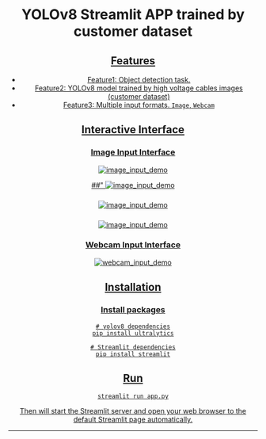 
<div align="center">

# YOLOv8 Streamlit APP trained by customer dataset

  <p>
    <a align="center" href="https://ultralytics.com/yolov8" target="_blank">
     
  </p>


</div>


## Features
- Feature1: Object detection task.
- Feature2: YOLOv8 model trained by high voltage cables images (customer dataset)
- Feature3: Multiple input formats. `Image`, `Webcam`

## Interactive Interface
### Image Input Interface
![image_input_demo](https://github.com/ImaneBirJmel/accessories_detection/blob/main/1.jpg)

##"
![image_input_demo](https://github.com/ImaneBirJmel/accessories_detection/blob/main/2.jpg)

###
![image_input_demo](https://github.com/ImaneBirJmel/accessories_detection/blob/main/3.jpg)

###
![image_input_demo](https://github.com/ImaneBirJmel/accessories_detection/blob/main/4.jpg)

### Webcam Input Interface
![webcam_input_demo](https://github.com/ImaneBirJmel/accessories_detection/blob/main/test.jpg)


## Installation

### Install packages
```commandline
# yolov8 dependencies
pip install ultralytics

# Streamlit dependencies
pip install streamlit
```


## Run
```commandline
streamlit run app.py
```
Then will start the Streamlit server and open your web browser to the default Streamlit page automatically.


***


